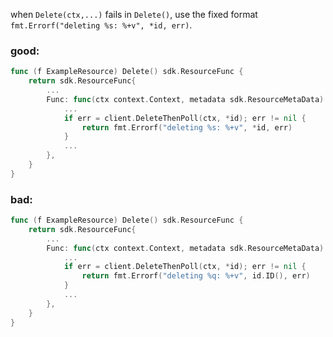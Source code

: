 when `Delete(ctx,...)` fails in `Delete()`, use the fixed format `fmt.Errorf("deleting %s: %+v", *id, err)`.

### good:
```go
func (f ExampleResource) Delete() sdk.ResourceFunc {
	return sdk.ResourceFunc{
		...
		Func: func(ctx context.Context, metadata sdk.ResourceMetaData) error {
			...
			if err = client.DeleteThenPoll(ctx, *id); err != nil {
				return fmt.Errorf("deleting %s: %+v", *id, err)
			}
			...
		},
	}
}
```

### bad:
```go
func (f ExampleResource) Delete() sdk.ResourceFunc {
	return sdk.ResourceFunc{
		...
		Func: func(ctx context.Context, metadata sdk.ResourceMetaData) error {
			...
			if err = client.DeleteThenPoll(ctx, *id); err != nil {
				return fmt.Errorf("deleting %q: %+v", id.ID(), err)
			}
			...
		},
	}
}
```
